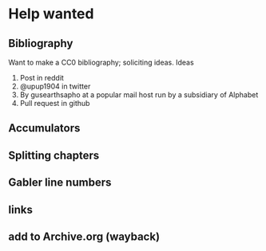 # Help wanted

## Bibliography

Want to make a CC0 bibliography; soliciting ideas.  Ideas

1.  Post in reddit
2.  @upup1904 in twitter
3.  By gusearthsapho at a popular mail host run by a subsidiary of Alphabet
4.  Pull request in github

## Accumulators

## Splitting chapters

## Gabler line numbers

## links

## add to Archive.org (wayback)
